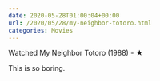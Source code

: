 ```yaml
---
date: 2020-05-28T01:00:04+00:00
url: /2020/05/28/my-neighbor-totoro.html
categories: Movies
---
```

Watched My Neighbor Totoro (1988) - ★

This is so boring.


